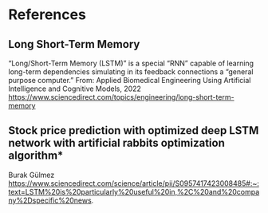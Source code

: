 # References

## Long Short-Term Memory
“Long/Short-Term Memory (LSTM)” is a special “RNN” capable of learning long-term dependencies simulating in its feedback connections a “general purpose computer.”
From: Applied Biomedical Engineering Using Artificial Intelligence and Cognitive Models, 2022
https://www.sciencedirect.com/topics/engineering/long-short-term-memory

## Stock price prediction with optimized deep LSTM network with artificial rabbits optimization algorithm*
Burak Gülmez
https://www.sciencedirect.com/science/article/pii/S0957417423008485#:~:text=LSTM%20is%20particularly%20useful%20in,%2C%20and%20company%2Dspecific%20news.
